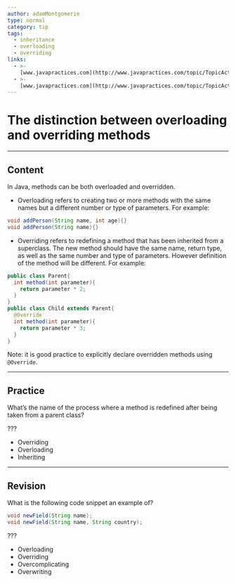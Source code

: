 ```yaml
---
author: adamMontgomerie
type: normal
category: tip
tags:
  - inheritance
  - overloading
  - overriding
links:
  - >-
    [www.javapractices.com](http://www.javapractices.com/topic/TopicAction.do?Id=119){website}
  - >-
    [www.javapractices.com](http://www.javapractices.com/topic/TopicAction.do?Id=223){website}
---
```


# The distinction between overloading and overriding methods


---

## Content

In Java, methods can be both overloaded and overridden.

- Overloading refers to creating two or more methods with the same names but a different number or type of parameters. For example:

```java
void addPerson(String name, int age){}
void addPerson(String name){} 

```

- Overriding refers to redefining a method that has been inherited from a superclass. The new method should have the same name, return type, as well as the same number and type of parameters. However definition of the method will be different. For example:

```java
public class Parent{
  int method(int parameter){
    return parameter * 2;
  }
}
public class Child extends Parent{
  @Override 
  int method(int parameter){
    return parameter * 3;
  }
}

```

Note: it is good practice to explicitly declare overridden methods using `@Override`.


---

## Practice

What’s the name of the process where a method is redefined after being taken from a parent class?

???

- Overriding
- Overloading
- Inheriting


---

## Revision

What is the following code snippet an example of?

```java
void newField(String name);
void newField(String name, String country);
```

???

- Overloading
- Overriding
- Overcomplicating
- Overwriting
